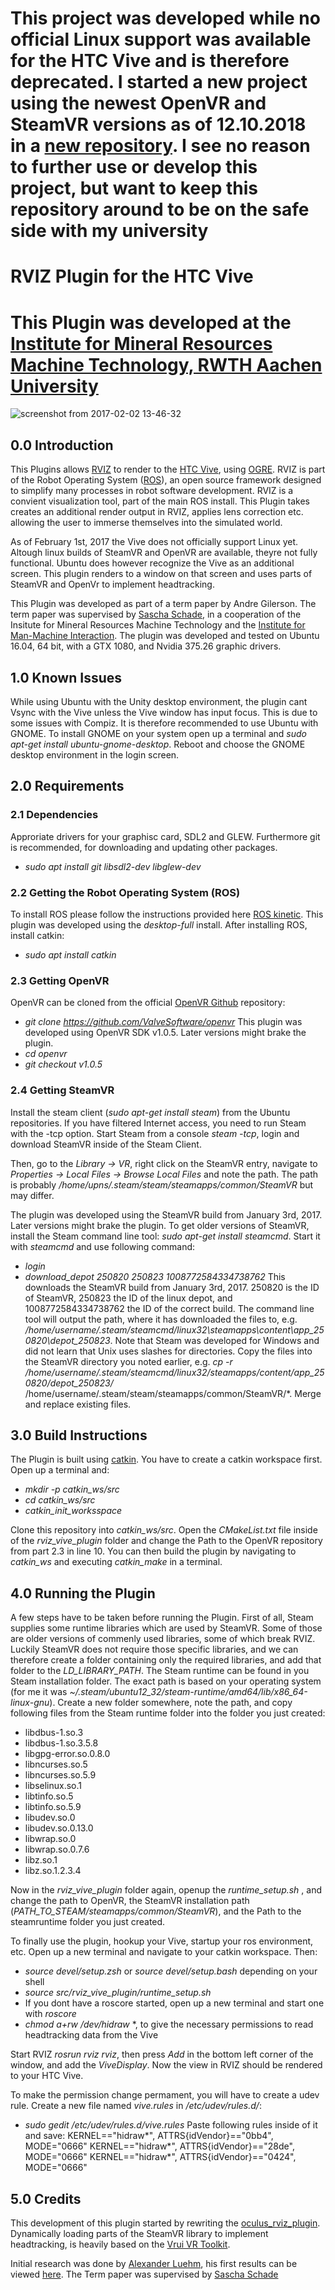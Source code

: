 # This project was developed while no official Linux support was available for the HTC Vive and is therefore deprecated. I started a new project using the newest OpenVR and SteamVR versions as of 12.10.2018 in a [new repository](https://github.com/AndreGilerson/rviz_vive). I see no reason to further use or develop this project, but want to keep this repository around to be on the safe side with my university

# RVIZ Plugin for the HTC Vive

# This Plugin was developed at the [Institute for Mineral Resources Machine Technology, RWTH Aachen University](http://www.imr.rwth-aachen.de/)

![screenshot from 2017-02-02 13-46-32](https://cloud.githubusercontent.com/assets/25487099/22546675/5bb0eef4-e93e-11e6-91fd-0e647c1953b2.png)

## 0.0 Introduction
This Plugins allows [RVIZ](http://wiki.ros.org/rviz) to render to the [HTC Vive](https://www.vive.com/), using [OGRE](http://www.ogre3d.org/). RVIZ is part of the Robot Operating System ([ROS](http://www.ros.org/)), an open source framework designed to simplify many processes in robot software development. RVIZ is a convient visualization tool, part of the main ROS install.
This Plugin takes creates an additional render output in RVIZ, applies lens correction etc. allowing the user to immerse themselves into the simulated world.

As of February 1st, 2017 the Vive does not officially support Linux yet. Altough linux builds of SteamVR and OpenVR are available, theyre not fully functional. Ubuntu does however recognize the Vive as an additional screen. This plugin renders to a window on that screen and uses parts of SteamVR and OpenVr to implement headtracking.

This Plugin was developed as part of a term paper by Andre Gilerson. The term paper was supervised by [Sascha Schade](https://github.com/strongly-typed), in a cooperation of the Insitute for Mineral Resources Machine Technology and the [Institute for Man-Machine Interaction](https://www.mmi.rwth-aachen.de/). The plugin was developed and tested on Ubuntu 16.04, 64 bit, with a GTX 1080, and Nvidia 375.26 graphic drivers.

## 1.0 Known Issues
While using Ubuntu with the Unity desktop environment, the plugin cant Vsync with the Vive unless the Vive window has input focus. This is due to some issues with Compiz. It is therefore recommended to use Ubuntu with GNOME. To install GNOME on your system open up a terminal and *sudo apt-get install ubuntu-gnome-desktop*. Reboot and choose the GNOME desktop environment in the login screen.

## 2.0 Requirements

### 2.1 Dependencies
Approriate drivers for your graphisc card, SDL2 and GLEW. Furthermore git is recommended, for downloading and updating other packages.
* *sudo apt install git libsdl2-dev libglew-dev*

### 2.2 Getting the Robot Operating System (ROS)
To install ROS please follow the instructions provided here [ROS kinetic](http://wiki.ros.org/kinetic/Installation/Ubuntu). This plugin was developed using the *desktop-full* install. After installing ROS, install catkin:
* *sudo apt install catkin*

### 2.3 Getting OpenVR
OpenVR can be cloned from the official [OpenVR Github](https://github.com/ValveSoftware/openvr) repository:
* *git clone https://github.com/ValveSoftware/openvr*
This plugin was developed using OpenVR SDK v1.0.5. Later versions might brake the plugin.
* *cd openvr*
* *git checkout v1.0.5*

### 2.4 Getting SteamVR
Install the steam client (*sudo apt-get install steam*) from the Ubuntu repositories. If you have filtered Internet access, you need to run Steam with the -tcp option. Start Steam from a console *steam -tcp*, login and download SteamVR inside of the Steam Client. 

Then, go to the *Library -> VR*, right click on the SteamVR entry, navigate to *Properties -> Local Files -> Browse Local Files* and note the path. The path is probably */home/upns/.steam/steam/steamapps/common/SteamVR* but may differ.

The plugin was developed using the SteamVR build from January 3rd, 2017. Later versions might brake the plugin. To get older versions of SteamVR, install the Steam command line tool: *sudo apt-get install steamcmd*. Start it with *steamcmd* and use following command:
* *login <your steam user name>*
* *download_depot 250820 250823 1008772584334738762*
This downloads the SteamVR build from January 3rd, 2017. 250820 is the ID of SteamVR, 250823 the ID of the linux depot, and 1008772584334738762 the ID of the correct build. The command line tool will output the path, where it has downloaded the files to, e.g. */home/username/.steam/steamcmd/linux32\steamapps\content\app_250820\depot_250823*. Note that Steam was developed for Windows and did not learn that Unix uses slashes for directories. Copy the files into the SteamVR directory you noted earlier, e.g.
*cp -r /home/username/.steam/steamcmd/linux32/steamapps/content/app_250820/depot_250823/* /home/username/.steam/steam/steamapps/common/SteamVR/*.
Merge and replace existing files.



## 3.0 Build Instructions
The Plugin is built using [catkin](http://wiki.ros.org/catkin). You have to create a catkin workspace first. Open up a terminal and:

* *mkdir -p catkin_ws/src*
* *cd catkin_ws/src*
* *catkin_init_worksspace*

Clone this repository into *catkin_ws/src*. Open the *CMakeList.txt* file inside of the *rviz_vive_plugin* folder and change the Path to the OpenVR repository from part 2.3 in line 10. You can then build the plugin by navigating to *catkin_ws* and executing *catkin_make* in a terminal.

## 4.0 Running the Plugin

A few steps have to be taken before running the Plugin. First of all, Steam supplies some runtime libraries which are used by SteamVR. Some of those are older versions of commenly used libraries, some of which break RVIZ. Luckily SteamVR does not require those specific libraries, and we can therefore create a folder containing only the required libraries, and add that folder to the *LD_LIBRARY_PATH*. The Steam runtime can be found in you Steam installation folder. The exact path is based on your operating system (for me it was *~/.steam/ubuntu12_32/steam-runtime/amd64/lib/x86_64-linux-gnu*). Create a new folder somewhere, note the path, and copy following files from the Steam runtime folder into the folder you just created: 

* libdbus-1.so.3
* libdbus-1.so.3.5.8
* libgpg-error.so.0.8.0
* libncurses.so.5
* libncurses.so.5.9
* libselinux.so.1
* libtinfo.so.5
* libtinfo.so.5.9
* libudev.so.0
* libudev.so.0.13.0
* libwrap.so.0
* libwrap.so.0.7.6
* libz.so.1
* libz.so.1.2.3.4

Now in the *rviz_vive_plugin* folder again, openup the *runtime_setup.sh* , and change the path to OpenVR, the SteamVR installation path (*PATH_TO_STEAM/steamapps/common/SteamVR*), and the Path to the steamruntime folder you just created.

To finally use the plugin, hookup your Vive, startup your ros environment, etc. Open up a new terminal and navigate to your catkin workspace. Then:

* *source devel/setup.zsh* or *source devel/setup.bash* depending on your shell
* *source src/rviz_vive_plugin/runtime_setup.sh*
* If you dont have a roscore started, open up a new terminal and start one with *roscore*
* *chmod a+rw /dev/hidraw* *, to give the necessary permissions to read headtracking data from the Vive

Start RVIZ *rosrun rviz rviz*, then press *Add* in the bottom left corner of the window, and add the *ViveDisplay*. Now the view in RVIZ should be rendered to your HTC Vive.

To make the permission change permament, you will have to create a udev rule. Create a new file named *vive.rules* in */etc/udev/rules.d/*:
* *sudo gedit /etc/udev/rules.d/vive.rules*
Paste following rules inside of it and save:
KERNEL=="hidraw*", ATTRS{idVendor}=="0bb4", MODE="0666"
KERNEL=="hidraw*", ATTRS{idVendor}=="28de", MODE="0666"
KERNEL=="hidraw*", ATTRS{idVendor}=="0424", MODE="0666"



## 5.0 Credits
This development of this plugin started by rewriting the [oculus_rviz_plugin](http://wiki.ros.org/oculus_rviz_plugins). Dynamically loading parts of the SteamVR library to implement headtracking, is heavily based on the [Vrui VR Toolkit](http://idav.ucdavis.edu/~okreylos/ResDev/Vrui/).

Initial research was done by [Alexander Luehm](https://github.com/luehm), his first results can be viewed [here](https://github.com/luehm/vive_rviz_plugins). The Term paper was supervised by [Sascha Schade](https://github.com/strongly-typed)
